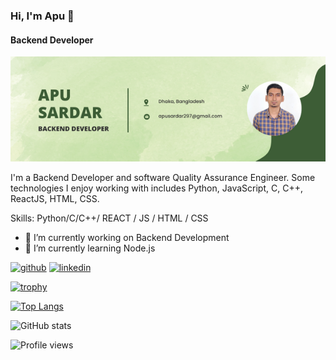 ### Hi, I'm Apu 👋
#### Backend Developer
![Backend Developer](https://github.com/ApuSardar297/ApuSardar297/blob/main/Apu%20sardar.png)

I'm a Backend Developer and software Quality Assurance Engineer. Some technologies I enjoy working with includes Python, JavaScript, C, C++, ReactJS, HTML, CSS.

Skills: Python/C/C++/ REACT / JS / HTML / CSS

- 🔭 I’m currently working on Backend Development 
- 🌱 I’m currently learning Node.js 


[<img src='https://cdn.jsdelivr.net/npm/simple-icons@3.0.1/icons/github.svg' alt='github' height='40'>](https://github.com/ApuSardar297)  [<img src='https://cdn.jsdelivr.net/npm/simple-icons@3.0.1/icons/linkedin.svg' alt='linkedin' height='40'>](https://www.linkedin.com/in/https://www.linkedin.com/in/apu-sardar-35a185268/)  

[![trophy](https://github-profile-trophy.vercel.app/?username=ApuSardar297)](https://github.com/ryo-ma/github-profile-trophy)

[![Top Langs](https://github-readme-stats.vercel.app/api/top-langs/?username=ApuSardar297)](https://github.com/anuraghazra/github-readme-stats)

![GitHub stats](https://github-readme-stats.vercel.app/api?username=ApuSardar297&show_icons=true)  

![Profile views](https://gpvc.arturio.dev/ApuSardar297)  
